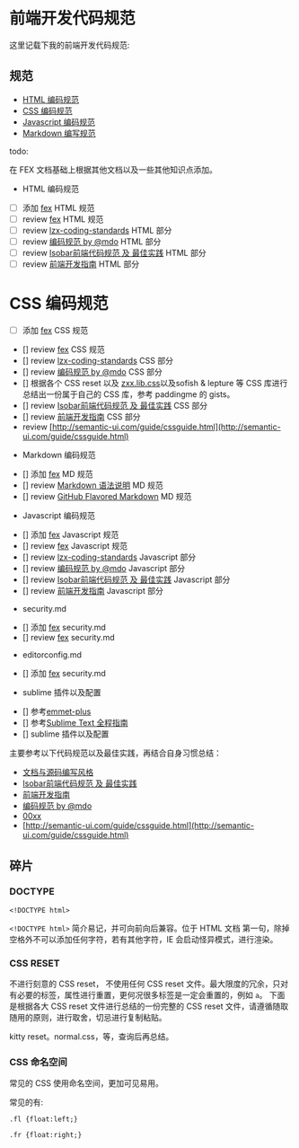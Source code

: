 # 前端开发代码规范

这里记载下我的前端开发代码规范:

## 规范

* [HTML 编码规范](./html.md)
* [CSS 编码规范](./css.md)
* [Javascript 编码规范](./javascript.md)
* [Markdown 编写规范](./markdown.md)
<!-- * [开源项目目录规范](./project.md) -->





todo:

在 FEX 文档基础上根据其他文档以及一些其他知识点添加。

+ HTML 编码规范
 - [ ] 添加 [fex](https://github.com/fex-team/styleguide) HTML 规范
- [ ] review [fex](https://github.com/fex-team/styleguide) HTML 规范
- [ ] review [lzx-coding-standards](/lzx-coding-standards.md) HTML 部分
- [ ] review [编码规范 by @mdo](http://codeguide.bootcss.com/) HTML 部分
- [ ] review [Isobar前端代码规范 及 最佳实践](http://coderlmn.github.io/code-standards/) HTML 部分
- [ ] review [前端开发指南](http://coderlmn.github.io/Front-End-Development-Guidelines/) HTML 部分

# CSS 编码规范
- [ ] 添加 [fex](https://github.com/fex-team/styleguide) CSS 规范
 - [] review [fex](https://github.com/fex-team/styleguide) CSS 规范
 - [] review [lzx-coding-standards](/lzx-coding-standards.md) CSS 部分
 - [] review [编码规范 by @mdo](http://codeguide.bootcss.com/) CSS 部分
 - [] 根据各个 CSS reset 以及 [zxx.lib.css](zxx.lib.css)以及sofish & lepture 等 CSS 库进行总结出一份属于自己的 CSS 库，参考 paddingme 的 gists。
 - [] review [Isobar前端代码规范 及 最佳实践](http://coderlmn.github.io/code-standards/) CSS 部分
 - [] review [前端开发指南](http://coderlmn.github.io/Front-End-Development-Guidelines/) CSS 部分
 - review [http://semantic-ui.com/guide/cssguide.html](http://semantic-ui.com/guide/cssguide.html)

+ Markdown 编码规范
 - [] 添加 [fex](https://github.com/fex-team/styleguide) MD 规范
 - [] review [Markdown 语法说明](http://wowubuntu.com/markdown/) MD 规范
 - [] review [GitHub Flavored Markdown](https://help.github.com/articles/github-flavored-markdown/) MD 规范

+ Javascript 编码规范
 - [] 添加 [fex](https://github.com/fex-team/styleguide) Javascript 规范
 - [] review [fex](https://github.com/fex-team/styleguide) Javascript 规范
 - [] review [lzx-coding-standards](/lzx-coding-standards.md) Javascript 部分
 - [] review [编码规范 by @mdo](http://codeguide.bootcss.com/) Javascript 部分
 - [] review [Isobar前端代码规范 及 最佳实践](http://coderlmn.github.io/code-standards/) Javascript 部分
 - [] review [前端开发指南](http://coderlmn.github.io/Front-End-Development-Guidelines/) Javascript 部分

+ security.md
 - [] 添加 [fex](https://github.com/fex-team/styleguide) security.md
 - [] review [fex](https://github.com/fex-team/styleguide) security.md

+ editorconfig.md
 - [] 添加 [fex](https://github.com/fex-team/styleguide) security.md

+ sublime 插件以及配置
 - [] 参考[emmet-plus](https://github.com/yisibl/emmet-plus)
 - [] 参考[Sublime Text 全程指南](http://zh.lucida.me/blog/sublime-text-complete-guide/)
 - [] sublime 插件以及配置


主要参考以下代码规范以及最佳实践，再结合自身习惯总结：
- [文档与源码编写风格](https://github.com/fex-team/styleguide)
- [Isobar前端代码规范 及 最佳实践](http://coderlmn.github.io/code-standards/)
- [前端开发指南](http://coderlmn.github.io/Front-End-Development-Guidelines/)
- [编码规范 by @mdo](http://codeguide.bootcss.com/)
- [00xx](https://github.com/paddingme/Coding-Standards/blob/master/lzx-coding-standards.md)
- [http://semantic-ui.com/guide/cssguide.html](http://semantic-ui.com/guide/cssguide.html)












## 碎片

### DOCTYPE 

```
<!DOCTYPE html>
```

`<!DOCTYPE html>` 简介易记，并可向前向后兼容。位于 HTML 文档 第一句，除掉空格外不可以添加任何字符，若有其他字符，IE 会启动怪异模式，进行渲染。

### CSS RESET

不进行刻意的 CSS reset， 不使用任何 CSS reset 文件。最大限度的冗余，只对有必要的标签，属性进行重置，更何况很多标签是一定会重置的，例如 `a`。 下面是根据各大 CSS reset 文件进行总结的一份完整的 CSS reset 文件，请遵循随取随用的原则，进行取舍，切忌进行复制粘贴。

kitty reset。normal.css，等，查询后再总结。


### CSS 命名空间

常见的 CSS 使用命名空间，更加可见易用。

常见的有:

```
.fl {float:left;}

.fr {float:right;}

```
